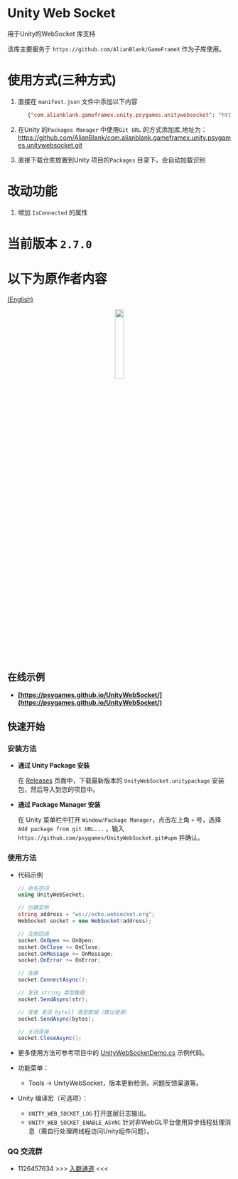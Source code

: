 # Unity Web Socket

用于Unity的WebSocket 库支持

该库主要服务于 `https://github.com/AlianBlank/GameFrameX` 作为子库使用。

# 使用方式(三种方式)

1. 直接在 `manifest.json` 文件中添加以下内容
   ```json
      {"com.alianblank.gameframex.unity.psygames.unitywebsocket": "https://github.com/AlianBlank/com.alianblank.gameframex.unity.psygames.unitywebsocket.git"}
    ```
2. 在Unity 的`Packages Manager` 中使用`Git URL` 的方式添加库,地址为：https://github.com/AlianBlank/com.alianblank.gameframex.unity.psygames.unitywebsocket.git

3. 直接下载仓库放置到Unity 项目的`Packages` 目录下。会自动加载识别

# 改动功能

1. 增加 `IsConnected` 的属性

# 当前版本 `2.7.0`

# 以下为原作者内容

[(English)](README_EN.md)

<div align=center>
  <img src="https://s1.ax1x.com/2020/08/21/dYIAQU.png" width=20%/>
</div>

## **在线示例**

- **[https://psygames.github.io/UnityWebSocket/](https://psygames.github.io/UnityWebSocket/)**

## **快速开始**

### **安装方法**

- **通过 Unity Package 安装**

  在 [Releases](https://github.com/psygames/UnityWebSocket/releases) 页面中，下载最新版本的 `UnityWebSocket.unitypackage` 安装包，然后导入到您的项目中。

- **通过 Package Manager 安装**

  在 Unity 菜单栏中打开 `Window/Package Manager`，点击左上角 `+` 号，选择 `Add package from git URL...` ，输入 `https://github.com/psygames/UnityWebSocket.git#upm` 并确认。

### **使用方法**

- 代码示例

  ```csharp
  // 命名空间
  using UnityWebSocket;

  // 创建实例
  string address = "ws://echo.websocket.org";
  WebSocket socket = new WebSocket(address);

  // 注册回调
  socket.OnOpen += OnOpen;
  socket.OnClose += OnClose;
  socket.OnMessage += OnMessage;
  socket.OnError += OnError;

  // 连接
  socket.ConnectAsync();

  // 发送 string 类型数据
  socket.SendAsync(str); 

  // 或者 发送 byte[] 类型数据（建议使用）
  socket.SendAsync(bytes); 

  // 关闭连接
  socket.CloseAsync();
  ```

- 更多使用方法可参考项目中的 [UnityWebSocketDemo.cs](Assets/UnityWebSocket/Demo/UnityWebSocketDemo.cs) 示例代码。

- 功能菜单：
    - Tools -> UnityWebSocket，版本更新检测，问题反馈渠道等。

- Unity 编译宏（可选项）：
    - `UNITY_WEB_SOCKET_LOG` 打开底层日志输出。
    - `UNITY_WEB_SOCKET_ENABLE_ASYNC` 针对非WebGL平台使用异步线程处理消息（需自行处理跨线程访问Unity组件问题）。

### **QQ 交流群**

- 1126457634 >>> [入群通道](https://qm.qq.com/cgi-bin/qm/qr?k=KcexYJ9aYwogFXbj2aN0XHH5b2G7ICmd) <<<
